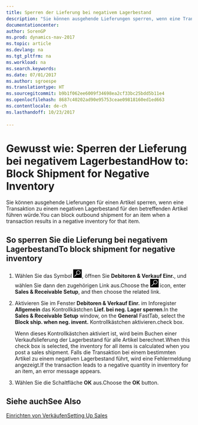 ```yaml
---
title: Sperren der Lieferung bei negativem Lagerbestand
description: "Sie können ausgehende Lieferungen sperren, wenn eine Transaktion einen negativen Lagerbestand für den betreffenden Artikel zur Folge hat."
documentationcenter: 
author: SorenGP
ms.prod: dynamics-nav-2017
ms.topic: article
ms.devlang: na
ms.tgt_pltfrm: na
ms.workload: na
ms.search.keywords: 
ms.date: 07/01/2017
ms.author: sgroespe
ms.translationtype: HT
ms.sourcegitcommit: b9b1f062ee6009f34698ea2cf33bc25bdd5b11e4
ms.openlocfilehash: 8687c40202ad90e95753ceae09818160ed1ed663
ms.contentlocale: de-ch
ms.lasthandoff: 10/23/2017

---
```

# <a name="how-to-block-shipment-for-negative-inventory"></a><span data-ttu-id="601d2-103">Gewusst wie: Sperren der Lieferung bei negativem Lagerbestand</span><span class="sxs-lookup"><span data-stu-id="601d2-103">How to: Block Shipment for Negative Inventory</span></span>
<span data-ttu-id="601d2-104">Sie können ausgehende Lieferungen für einen Artikel sperren, wenn eine Transaktion zu einem negativen Lagerbestand für den betreffenden Artikel führen würde.</span><span class="sxs-lookup"><span data-stu-id="601d2-104">You can block outbound shipment for an item when a transaction results in a negative inventory for that item.</span></span>  

## <a name="to-block-shipment-for-negative-inventory"></a><span data-ttu-id="601d2-105">So sperren Sie die Lieferung bei negativem Lagerbestand</span><span class="sxs-lookup"><span data-stu-id="601d2-105">To block shipment for negative inventory</span></span>  

1.  <span data-ttu-id="601d2-106">Wählen Sie das Symbol ![Nach Seite oder Bericht suchen](../../media/ui-search/search_small.png "Nach Seite oder Bericht suchen"), öffnen Sie **Debitoren & Verkauf Einr.**, und wählen Sie dann den zugehörigen Link aus.</span><span class="sxs-lookup"><span data-stu-id="601d2-106">Choose the ![Search for Page or Report](../../media/ui-search/search_small.png "Search for Page or Report icon") icon, enter **Sales & Receivable Setup**, and then choose the related link.</span></span>  
2.  <span data-ttu-id="601d2-107">Aktivieren Sie im Fenster **Debitoren & Verkauf Einr.** im Inforegister **Allgemein** das Kontrollkästchen **Lief. bei neg. Lager sperren**.</span><span class="sxs-lookup"><span data-stu-id="601d2-107">In the **Sales & Receivable Setup** window, on the **General** FastTab, select the **Block ship. when neg. invent.**</span></span> <span data-ttu-id="601d2-108">Kontrollkästchen aktivieren.</span><span class="sxs-lookup"><span data-stu-id="601d2-108">check box.</span></span>  

    <span data-ttu-id="601d2-109">Wenn dieses Kontrollkästchen aktiviert ist, wird beim Buchen einer Verkaufslieferung der Lagerbestand für alle Artikel berechnet.</span><span class="sxs-lookup"><span data-stu-id="601d2-109">When this check box is selected, the inventory for all items is calculated when you post a sales shipment.</span></span> <span data-ttu-id="601d2-110">Falls die Transaktion bei einem bestimmten Artikel zu einem negativen Lagerbestand führt, wird eine Fehlermeldung angezeigt.</span><span class="sxs-lookup"><span data-stu-id="601d2-110">If the transaction leads to a negative quantity in inventory for an item, an error message appears.</span></span>  

3.  <span data-ttu-id="601d2-111">Wählen Sie die Schaltfläche **OK** aus.</span><span class="sxs-lookup"><span data-stu-id="601d2-111">Choose the **OK** button.</span></span>  

## <a name="see-also"></a><span data-ttu-id="601d2-112">Siehe auch</span><span class="sxs-lookup"><span data-stu-id="601d2-112">See Also</span></span>  
[<span data-ttu-id="601d2-113">Einrichten von Verkäufen</span><span class="sxs-lookup"><span data-stu-id="601d2-113">Setting Up Sales</span></span>](../../sales-setup-sales.md)


